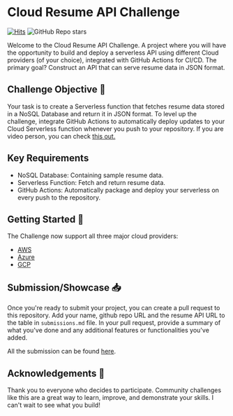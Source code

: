 # Cloud Resume API Challenge

[![Hits](https://hits.seeyoufarm.com/api/count/incr/badge.svg?url=https%3A%2F%2Fcloudresumeapi.dev&count_bg=%2379C83D&title_bg=%23555555&icon=&icon_color=%23E7E7E7&title=hits&edge_flat=false)](https://hits.seeyoufarm.com)
![GitHub Repo stars](https://img.shields.io/github/stars/rishabkumar7/cloud-resume-api)

Welcome to the Cloud Resume API Challenge. A project where you will have the opportunity to build and deploy a serverless API using different Cloud providers (of your choice), integrated with GitHub Actions for CI/CD. The primary goal? Construct an API that can serve resume data in JSON format.

## Challenge Objective 🎯

Your task is to create a Serverless function that fetches resume data stored in a NoSQL Database and return it in JSON format. To level up the challenge, integrate GitHub Actions to automatically deploy updates to your Cloud Serverless function whenever you push to your repository.
If you are video person, you can check [this out.](https://youtu.be/iZq8aaGMpjM?si=O4g8Cm6l3urZA1tI)

## Key Requirements

- NoSQL Database: Containing sample resume data.
- Serverless Function: Fetch and return resume data.
- GitHub Actions: Automatically package and deploy your serverless on every push to the repository.

## Getting Started 🚀

The Challenge now support all three major cloud providers:

- [AWS](/aws)
- [Azure](/azure)
- [GCP](/gcp)

## Submission/Showcase 📥

Once you're ready to submit your project, you can create a pull request to this repository.
Add your name, github repo URL and the resume API URL to the table in `submissions.md` file.
In your pull request, provide a summary of what you've done and any additional features or functionalities you've added.

All the submission can be found [here](/submissions).

## Acknowledgements 👏

Thank you to everyone who decides to participate. Community challenges like this are a great way to learn, improve, and demonstrate your skills. I can't wait to see what you build!
